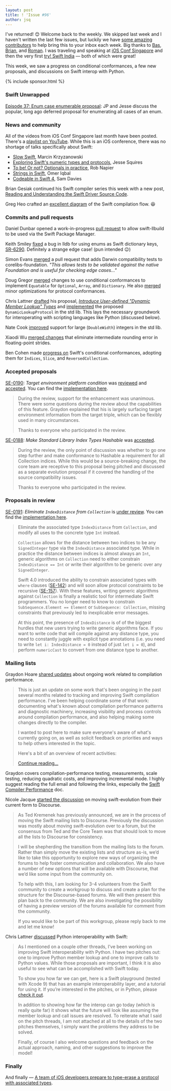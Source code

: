 ```yaml
---
layout: post
title: ! 'Issue #96'
author: jsq
---
```


I've returned! 😊 Welcome back to the weekly. We skipped last week and I haven't written the last few issues, but luckily we have [some amazing contributors](https://swiftweeklybrief.com/authors/) to help bring this to your inbox each week. Big thanks to [Bas](https://twitter.com/basthomas), [Brian](https://twitter.com/modocache), and [Roman](https://twitter.com/volkovre). I was traveling and speaking at [iOS Conf Singapore](http://iosconf.sg) and then the very first [try! Swift India](https://www.tryswift.co/events/2017/bangalore/) &mdash; both of which were great!

This week, we saw a progress on conditional conformances, a few new proposals, and discussions on Swift interop with Python.

<!--excerpt-->

{% include sponsor.html %}

### Swift Unwrapped

[Episode 37: Enum case enumerable proposal](https://spec.fm/podcasts/swift-unwrapped/94838): JP and Jesse discuss the popular, long ago deferred proposal for enumerating all cases of an enum.

### News and community

All of the videos from iOS Conf Singapore last month have been posted. There's a [playlist on YouTube](https://www.youtube.com/watch?v=2fO-B4qL8ZA&list=PLED4k3CZkY9S5UzlKToFiVSrXK_lzNRGL). While this is an iOS conference, there was no shortage of talks specifically about Swift:

- [Slow Swift](https://www.youtube.com/watch?v=G88qaR9R0v0), Marcin Krzyzanowski
- [Exploring Swift's numeric types and protocols](https://www.youtube.com/watch?v=cdRn4DJq9eY&t=6s), Jesse Squires
- [To be! Or not? Optionals in practice](https://www.youtube.com/watch?v=Q1Tayh4unMw), Rob Napier
- [Strings in Swift](https://www.youtube.com/watch?v=RRnoYYolgT8), Omer Iqbal
- [Codeable in Swift 4](https://www.youtube.com/watch?v=_txZbmYmT3Y), Sam Davies

Brian Gesiak continued his Swift compiler series this week with a new post, [Reading and Understanding the Swift Driver Source Code](https://modocache.io/reading-and-understanding-the-swift-driver-source-code).

Greg Heo crafted an [excellent diagram](https://twitter.com/gregheo/status/933429621399289856) of the Swift compilation flow. 😆

### Commits and pull requests

Daniel Dunbar opened a work-in-progress [pull request](https://github.com/apple/swift-llbuild/pull/200) to allow swift-llbuild to be used via the Swift Package Manager.

Keith Smiley [fixed](https://github.com/apple/swift-lldb/pull/259) a bug in lldb for using enums as Swift dictionary keys, [SR-6290](https://bugs.swift.org/browse/SR-6290). Definitely a strange edge case! (pun intended 😉)

Simon Evans [merged](https://github.com/apple/swift-corelibs-foundation/pull/1286) a pull request that adds Darwin compatibility tests to corelibs-foundation. *"This allows tests to be validated against the native Foundation and is useful for checking edge cases..."*

Doug Gregor [merged](https://github.com/apple/swift/pull/13046) changes to use conditional conformances to implement `Equatable` for `Optional`, `Array`, and `Dictionary`. He also [merged](https://github.com/apple/swift/pull/13041) minor optimizations for protocol conformances.

Chris Lattner [drafted](https://github.com/apple/swift-evolution/pull/768) his proposal, [*Introduce User-defined "Dynamic Member Lookup" Types*](https://github.com/apple/swift-evolution/blob/3c2947c7d6e894b36ceaf18ce32e85facc5e6feb/proposals/0191-DynamicMemberLookup.md) and [implemented](https://github.com/apple/swift/pull/13076) the proposed `DynamicLookupProtocol` in the std lib. This lays the necessary groundwork for interoperating with scripting languages like Python (discussed below).

Nate Cook [improved](https://github.com/apple/swift/pull/13062) support for large (`DoubleWidth`) integers in the std lib.

Xiaodi Wu [merged changes](https://github.com/apple/swift/pull/13007) that eliminate intermediate rounding error in floating-point strides.

Ben Cohen made [progress on](https://github.com/apple/swift/pull/12913) Swift's conditional conformances, adopting them for `Indices`, `Slice`, and `ReversedCollection`.

### Accepted proposals

[SE-0190](https://github.com/apple/swift-evolution/blob/master/proposals/0190-target-environment-platform-condition.md): *Target environment platform condition* was [reviewed](https://lists.swift.org/pipermail/swift-evolution-announce/2017-November/000410.html) and [accepted](https://lists.swift.org/pipermail/swift-evolution-announce/2017-November/000413.html). You can find the [implementation here](https://github.com/apple/swift/pull/12964).

> During the review, support for the enhancement was unanimous.  There were some questions during the review about the capabilities of this feature. Graydon explained that his is largely surfacing target environment information from the target triple, which can be flexibly used in many circumstances.
>
> Thanks to everyone who participated in the review.

[SE-0188](https://github.com/apple/swift-evolution/blob/master/proposals/0188-stdlib-index-types-hashable.md): *Make Standard Library Index Types Hashable* was [accepted](https://lists.swift.org/pipermail/swift-evolution-announce/2017-November/000411.html).

> During the review, the only point of discussion was whether to go one step further and make conformance to Hashable a requirement for all Collection indices. While this would be a source-breaking change, the core team are receptive to this proposal being pitched and discussed as a separate evolution proposal if it covered the handling of the source compatibility issues.
>
> Thanks to everyone who participated in the review.

### Proposals in review

[SE-0191](https://github.com/apple/swift-evolution/blob/master/proposals/0191-eliminate-indexdistance.md): *Eliminate `IndexDistance` from `Collection`* is [under review](https://lists.swift.org/pipermail/swift-evolution-announce/2017-November/000412.html). You can find the [implementation here](https://github.com/apple/swift/pull/12641).

> Eliminate the associated type `IndexDistance` from `Collection`, and modify all uses to the concrete type `Int` instead.
>
> `Collection` allows for the distance between two indices to be any `SignedInteger` type via the `IndexDistance` associated type. While in practice the distance between indices is almost always an `Int`, generic algorithms on `Collection` need to either constrain `IndexDistance == Int` or write their algorithm to be generic over any `SignedInteger`.
>
> Swift 4.0 introduced the ability to constrain associated types with `where` clauses
([SE-142](https://github.com/apple/swift-evolution/blob/master/proposals/0142-associated-types-constraints.md)) and will soon allow protocol constraints to be recursive ([SE-157](https://github.com/apple/swift-evolution/blob/master/proposals/0157-recursive-protocol-constraints.md)). With these features, writing generic algorithms against `Collection` is finally a realistic tool for intermediate Swift programmers. You no longer need to know to constrain `SubSequence.Element == Element` or `SubSequence: Collection`, missing constraints that previously led to inexplicable error messages.
>
> At this point, the presence of `IndexDistance` is of of the biggest hurdles that new users trying to write generic algorithms face. If you want to
write code that will compile against any distance type, you need to constantly juggle with explicit type annotations (i.e. you need to write `let i:
IndexDistance = 0` instead of just `let i = 0`), and perform `numericCast` to convert from one distance type to another.

### Mailing lists

Graydon Hoare [shared updates](https://lists.swift.org/pipermail/swift-dev/Week-of-Mon-20171113/006001.html) about ongoing work related to compilation performance.

> This is just an update on some work that's been ongoing in the past several months related to tracking and improving Swift compilation performance. I've been helping coordinate some of that work: documenting what's known about compilation performance patterns and diagnostic machinery, increasing visibility and process controls around compilation performance, and also helping making some changes directly to the compiler.
>
> I wanted to post here to make sure everyone's aware of what's currently going on, as well as solicit feedback on priorities and ways to help others interested in the topic.
>
> Here's a bit of an overview of recent activities:
>
> [Continue reading...](https://lists.swift.org/pipermail/swift-dev/Week-of-Mon-20171113/006001.html)

Graydon covers compilation-performance testing, measurements, scale testing, reducing quadratic costs, and improving incremental mode. I highly suggest reading the full email and following the links, especially the [Swift Compiler Performance](https://github.com/apple/swift/blob/master/docs/CompilerPerformance.md) doc.

Nicole Jacque [started the discussion](https://lists.swift.org/pipermail/swift-evolution/Week-of-Mon-20171113/041355.html) on moving swift-evolution from their current form to Discourse.

> As Ted Kremenek has previously announced, we are in the process of moving the Swift mailing lists to Discourse. Previously the discussion was mostly about moving swift-evolution over to a forum, but the consensus from Ted and the Core Team was that should look to move all the lists to Discourse for consistency.
>
> I will be shepherding the transition from the mailing lists to the forum. Rather than simply move the existing lists and structure as-is, we’d like to take this opportunity to explore new ways of organizing the forums to help foster communication and collaboration. We also have a number of new options that will be available with Discourse, that we’d like some input from the community on.
>
> To help with this, I am looking for 3-4 volunteers from the Swift community to create a workgroup to discuss and create a plan for the structure for the Discourse-based forums. We will then present this plan back to the community. We are also investigating the possibility of having a preview version of the forums available for comment from the community.
>
> If you would like to be part of this workgroup, please reply back to me and let me know!

Chris Lattner [discussed](https://lists.swift.org/pipermail/swift-evolution//Week-of-Mon-20171113/041463.html) Python interoperability with Swift:

> As I mentioned on a couple other threads, I’ve been working on improving Swift interoperability with Python.  I have two pitches out: one to improve Python member lookup and one to improve calls to Python values.  While those proposals are important, I think it is also useful to see what can be accomplished with Swift today.
>
> To show you how far we can get, here is a Swift playground (tested with Xcode 9) that has an example interoperability layer, and a tutorial for using it.  If you’re interested in the pitches, or in Python, please [check it out](https://lists.swift.org/pipermail/swift-evolution/attachments/20171119/ed5c1964/attachment.zip).
>
> In addition to showing how far the interop can go today (which is really quite far) it shows what the future will look like assuming the member lookup and call issues are resolved.  To reiterate what I said on the pitch threads, I am not attached at all to the details of the two pitches themselves, I simply want the problems they address to be solved.
>
> Finally, of course I also welcome questions and feedback on the actual approach, naming, and other suggestions to improve the model!

### Finally

And finally &mdash; [A team of iOS developers prepare to type-erase a protocol with associated types](https://twitter.com/jckarter/status/934867063721541632).
